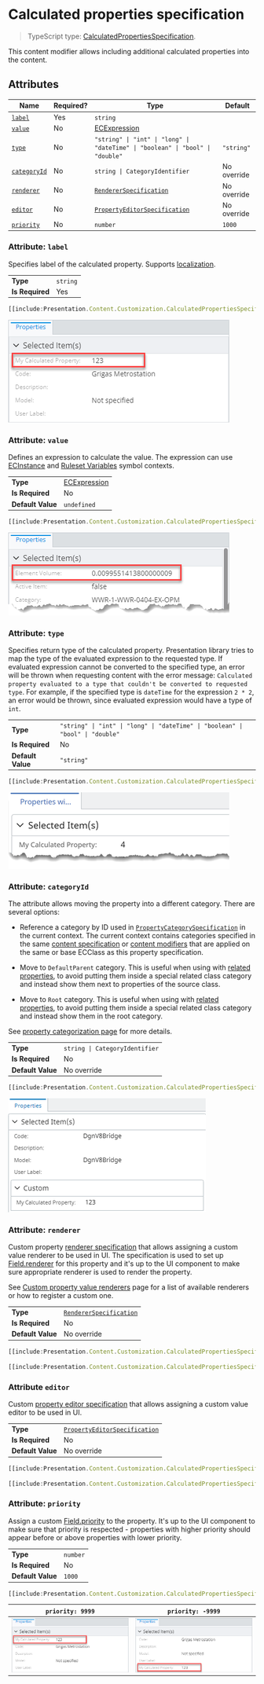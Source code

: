 # Calculated properties specification

> TypeScript type: [CalculatedPropertiesSpecification]($presentation-common).

This content modifier allows including additional calculated properties into the content.

## Attributes

| Name                                  | Required? | Type                                                                           | Default     |
| ------------------------------------- | --------- | -----------------------------------------------------------------              | ----------- |
| [`label`](#attribute-label)           | Yes       | `string`                                                                       |             |
| [`value`](#attribute-value)           | No        | [ECExpression](../advanced/ECExpressions.md)                                   |             |
| [`type`](#attribute-type)             | No        | `"string" \| "int" \| "long" \| "dateTime" \| "boolean" \| "bool" \| "double"` | `"string"`  |
| [`categoryId`](#attribute-categoryid) | No        | `string \| CategoryIdentifier`                                                 | No override |
| [`renderer`](#attribute-renderer)     | No        | [`RendererSpecification`](./RendererSpecification.md)                          | No override |
| [`editor`](#attribute-editor)         | No        | [`PropertyEditorSpecification`](./PropertyEditorSpecification.md)              | No override |
| [`priority`](#attribute-priority)     | No        | `number`                                                                       | `1000`      |

### Attribute: `label`

Specifies label of the calculated property. Supports [localization](../advanced/Localization.md).

|                 |          |
| --------------- | -------- |
| **Type**        | `string` |
| **Is Required** | Yes      |

```ts
[[include:Presentation.Content.Customization.CalculatedPropertiesSpecification.Label.Ruleset]]
```

![Example of using "label" attribute](./media/calculatedpropertiesspecification-with-label-attribute.png)

### Attribute: `value`

Defines an expression to calculate the value. The expression can use [ECInstance](../advanced/ECExpressions.md#ecinstance)
and [Ruleset Variables](../advanced/ECExpressions.md#ruleset-variables-user-settings) symbol contexts.

|                   |                                              |
| ----------------- | -------------------------------------------- |
| **Type**          | [ECExpression](../advanced/ECExpressions.md) |
| **Is Required**   | No                                           |
| **Default Value** | `undefined`                                  |

```ts
[[include:Presentation.Content.Customization.CalculatedPropertiesSpecification.Value.Ruleset]]
```

![Example of using "value" attribute](./media/calculatedpropertiesspecification-with-value-attribute.png)

### Attribute: `type`

Specifies return type of the calculated property. Presentation library tries to map the type of the evaluated expression to the requested type.
If evaluated expression cannot be converted to the specified type, an error will be thrown when requesting content with the error
message: `Calculated property evaluated to a type that couldn't be converted to requested type`. For example, if the specified type is `dateTime` for the expression `2 * 2`,
an error would be thrown, since evaluated expression would have a type of `int`.

|                   |                                                                                |
| ----------------- | ------------------------------------------------------------------------------ |
| **Type**          | `"string" \| "int" \| "long" \| "dateTime" \| "boolean" \| "bool" \| "double"` |
| **Is Required**   | No                                                                             |
| **Default Value** | `"string"`                                                                     |

```ts
[[include:Presentation.Content.Customization.CalculatedPropertiesSpecification.Type.Ruleset]]
```

![Example of using "type" attribute](./media/calculatedpropertiesspecification-with-type-attribute.png)

### Attribute: `categoryId`

The attribute allows moving the property into a different category. There are several options:

- Reference a category by ID used in [`PropertyCategorySpecification`](./PropertyCategorySpecification.md) in the current context.
  The current context contains categories specified in the same [content specification](./index.md#specifications) or
  [content modifiers](./contentModifier.md) that are applied on the same or base ECClass as this property specification.

- Move to `DefaultParent` category. This is useful when using with [related properties](./RelatedPropertiesSpecification.md), to
  avoid putting them inside a special related class category and instead show them next to properties of the source class.

- Move to `Root` category. This is useful when using with [related properties](./RelatedPropertiesSpecification.md), to
  avoid putting them inside a special related class category and instead show them in the root category.

See [property categorization page](./PropertyCategorization.md) for more details.

|                   |                                |
| ----------------- | ------------------------------ |
| **Type**          | `string \| CategoryIdentifier` |
| **Is Required**   | No                             |
| **Default Value** | No override                    |

```ts
[[include:Presentation.Content.Customization.CalculatedPropertiesSpecification.CategoryId.Ruleset]]
```

![Example of using "categoryId" attribute](./media/calculatedpropertiesspecification-with-categoryid-attribute.png)

### Attribute: `renderer`

Custom property [renderer specification](./RendererSpecification.md) that allows assigning a custom value renderer to be used in UI. The
specification is used to set up [Field.renderer]($presentation-common) for this property and it's up to the UI component to make sure
appropriate renderer is used to render the property.

See [Custom property value renderers](./PropertyValueRenderers.md) page for a list of available renderers or how to register a custom one.

|                   |                                                       |
| ----------------- | ----------------------------------------------------- |
| **Type**          | [`RendererSpecification`](./RendererSpecification.md) |
| **Is Required**   | No                                                    |
| **Default Value** | No override                                           |

```ts
[[include:Presentation.Content.Customization.CalculatedPropertiesSpecification.Renderer.Ruleset]]
```

```ts
[[include:Presentation.Content.Customization.CalculatedPropertiesSpecification.Renderer.Result]]
```

### Attribute `editor`

Custom [property editor specification](./PropertyEditorSpecification) that allows assigning a custom value editor
to be used in UI.

|                   |                                                                   |
| ----------------- | ----------------------------------------------------------------- |
| **Type**          | [`PropertyEditorSpecification`](./PropertyEditorSpecification.md) |
| **Is Required**   | No                                                                |
| **Default Value** | No override                                                       |

```ts
[[include:Presentation.Content.Customization.CalculatedPropertiesSpecification.Editor.Ruleset]]
```

```ts
[[include:Presentation.Content.Customization.CalculatedPropertiesSpecification.Editor.Result]]
```

### Attribute: `priority`

Assign a custom [Field.priority]($presentation-common) to the property. It's up to the UI component to make sure that priority
is respected - properties with higher priority should appear before or above properties with lower priority.

|                   |          |
| ----------------- | -------- |
| **Type**          | `number` |
| **Is Required**   | No       |
| **Default Value** | `1000`   |

```ts
[[include:Presentation.Content.Customization.CalculatedPropertiesSpecification.Priority.Ruleset]]
```

| `priority: 9999`                                                                                                                 | `priority: -9999`                                                                                                                |
| -------------------------------------------------------------------------------------------------------------------------------- | -------------------------------------------------------------------------------------------------------------------------------- |
| ![Example of using "priority" attribute set to 9999](./media/calculatedpropertiesspecification-with-priority-attribute-high.png) | ![Example of using "priority" attribute set to -9999](./media/calculatedpropertiesspecification-with-priority-attribute-low.png) |
